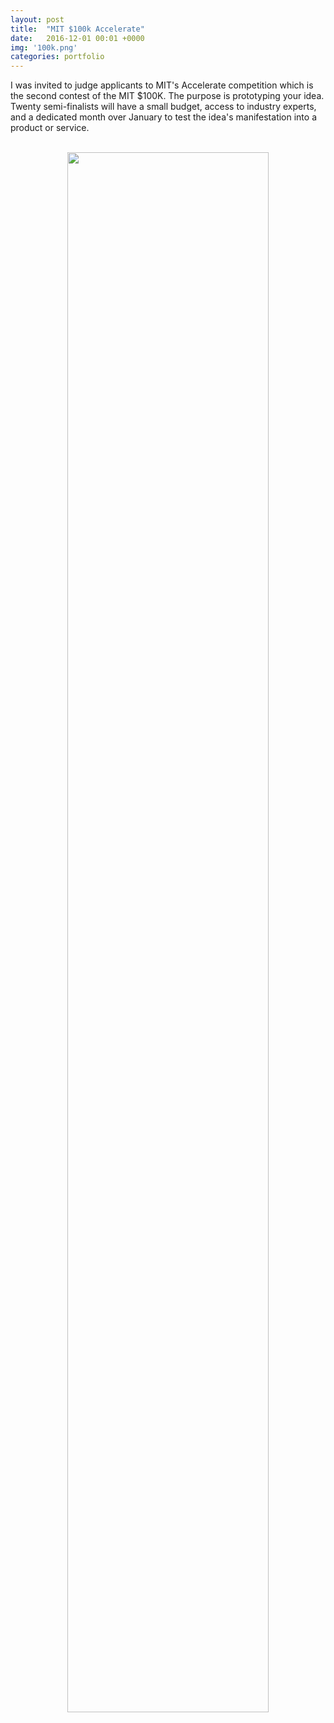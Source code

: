 ```yaml
---
layout: post
title:  "MIT $100k Accelerate"
date:   2016-12-01 00:01 +0000
img: '100k.png'
categories: portfolio
---
```


I was invited to judge applicants to MIT's Accelerate competition which is the second contest of the MIT $100K. The purpose is prototyping your idea. Twenty semi-finalists will have a small budget, access to industry experts, and a dedicated month over January to test the idea's manifestation into a product or service.

<center>
<br/>
<img src="{{ site.url }}/assets/img/2016/100k.png" style="width:80%">
<br/>
</center>
<br/>

